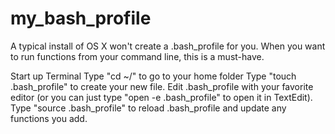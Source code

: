 # my_bash_profile


A typical install of OS X won't create a .bash_profile for you. When you want to run functions from your command line, this is a must-have.

Start up Terminal
Type "cd ~/" to go to your home folder
Type "touch .bash_profile" to create your new file.
Edit .bash_profile with your favorite editor (or you can just type "open -e .bash_profile" to open it in TextEdit).
Type "source .bash_profile" to reload .bash_profile and update any functions you add.
